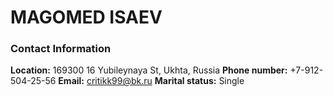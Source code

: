 # MAGOMED ISAEV
### Contact Information

**Location:** 169300 16 Yubileynaya St, Ukhta, Russia
**Phone number:** +7-912-504-25-56
**Email:** critikk99@bk.ru
**Marital status:** Single

